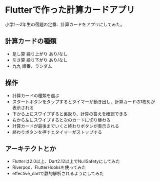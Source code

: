 # Flutterで作った計算カードアプリ

小学1〜2年生の宿題の定番、計算カードをアプリにしてみた。

## 計算カードの種類
- 足し算 繰り上がり あり/なし
- 引き算 繰り下がり あり/なし
- 九九 順番、ランダム

## 操作
- 計算カードの種類を選ぶ
- スタートボタンをタップするとタイマーが動き出し、計算カードの1枚めが表示される
- 下から上にスワイプすると裏返り、計算の答えを確認できる
- 右から左にスワイプすると次のカードに切り替わる
- 計算カードが最後までいくと終わりボタンが表示される
- 終わりボタンを押すとタイマーがストップする

## アーキテクトとか
- Flutterは2.0以上、Dart2.12以上でNullSafetyにしてみた
- Riverpod、FlutterHooksを使ってみた
- effective_dartで静的解析されるようにしてみた